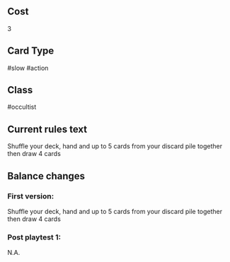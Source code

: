 ## Cost
3
## Card Type
#slow  #action 
## Class
#occultist 
## Current rules text
Shuffle your deck, hand and up to 5 cards from your discard pile together then draw 4 cards
## Balance changes
### First version:
Shuffle your deck, hand and up to 5 cards from your discard pile together then draw 4 cards
### Post playtest 1:
N.A.